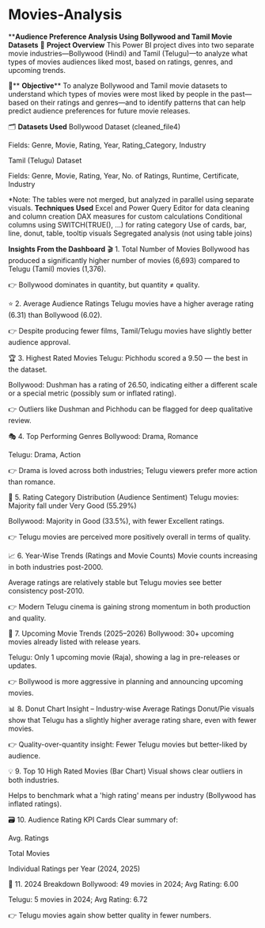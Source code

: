 # Movies-Analysis
****Audience Preference Analysis Using Bollywood and Tamil Movie Datasets**
📌 **Project Overview**
This Power BI project dives into two separate movie industries—Bollywood (Hindi) and Tamil (Telugu)—to analyze what types of movies audiences liked most, based on ratings, genres, and upcoming trends.

🎯** **Objective****
To analyze Bollywood and Tamil movie datasets to understand which types of movies were most liked by people in the past—based on their ratings and genres—and to identify patterns that can help predict audience preferences for future movie releases.

🗂️ **Datasets Used**
Bollywood Dataset (cleaned_file4)

Fields: Genre, Movie, Rating, Year, Rating_Category, Industry

Tamil (Telugu) Dataset

Fields: Genre, Movie, Rating, Year, No. of Ratings, Runtime, Certificate, Industry

*Note: The tables were not merged, but analyzed in parallel using separate visuals.
**Techniques Used**
Excel and Power Query Editor for data cleaning and column creation
DAX measures for custom calculations
Conditional columns using SWITCH(TRUE(), ...) for rating category
Use of cards, bar, line, donut, table, tooltip visuals
Segregated analysis (not using table joins)

**Insights From the Dashboard**
🎬 1. Total Number of Movies
Bollywood has produced a significantly higher number of movies (6,693) compared to Telugu (Tamil) movies (1,376).

👉 Bollywood dominates in quantity, but quantity ≠ quality.

⭐ 2. Average Audience Ratings
Telugu movies have a higher average rating (6.31) than Bollywood (6.02).

👉 Despite producing fewer films, Tamil/Telugu movies have slightly better audience approval.

🏆 3. Highest Rated Movies
Telugu: Pichhodu scored a 9.50 — the best in the dataset.

Bollywood: Dushman has a rating of 26.50, indicating either a different scale or a special metric (possibly sum or inflated rating).

👉 Outliers like Dushman and Pichhodu can be flagged for deep qualitative review.

🎭 4. Top Performing Genres
Bollywood: Drama, Romance

Telugu: Drama, Action

👉 Drama is loved across both industries; Telugu viewers prefer more action than romance.

🧠 5. Rating Category Distribution (Audience Sentiment)
Telugu movies: Majority fall under Very Good (55.29%)

Bollywood: Majority in Good (33.5%), with fewer Excellent ratings.

👉 Telugu movies are perceived more positively overall in terms of quality.

📈 6. Year-Wise Trends (Ratings and Movie Counts)
Movie counts increasing in both industries post-2000.

Average ratings are relatively stable but Telugu movies see better consistency post-2010.

👉 Modern Telugu cinema is gaining strong momentum in both production and quality.

🎯 7. Upcoming Movie Trends (2025–2026)
Bollywood: 30+ upcoming movies already listed with release years.

Telugu: Only 1 upcoming movie (Raja), showing a lag in pre-releases or updates.

👉 Bollywood is more aggressive in planning and announcing upcoming movies.

📊 8. Donut Chart Insight – Industry-wise Average Ratings
Donut/Pie visuals show that Telugu has a slightly higher average rating share, even with fewer movies.

👉 Quality-over-quantity insight: Fewer Telugu movies but better-liked by audience.

💡 9. Top 10 High Rated Movies (Bar Chart)
Visual shows clear outliers in both industries.

Helps to benchmark what a 'high rating' means per industry (Bollywood has inflated ratings).

🗃️ 10. Audience Rating KPI Cards
Clear summary of:

Avg. Ratings

Total Movies

Individual Ratings per Year (2024, 2025)

🧾 11. 2024 Breakdown
Bollywood: 49 movies in 2024; Avg Rating: 6.00

Telugu: 5 movies in 2024; Avg Rating: 6.72

👉 Telugu movies again show better quality in fewer numbers.
